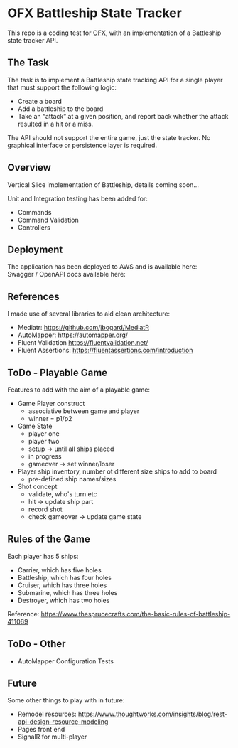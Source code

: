 # OFX Battleship State Tracker
This repo is a coding test for [OFX](https://www.ofx.com), with an implementation of a Battleship state tracker API.

## The Task
The task is to implement a Battleship state tracking API for a single player that must support the following logic:

- Create a board
- Add a battleship to the board
- Take an “attack” at a given position, and report back whether the attack resulted in a hit or a miss.

The API should not support the entire game, just the state tracker. No graphical interface or persistence layer is required.

## Overview
Vertical Slice implementation of Battleship, details coming soon...

Unit and Integration testing has been added for:

- Commands
- Command Validation
- Controllers

## Deployment
The application has been deployed to AWS and is available here:  
Swagger / OpenAPI docs available here:

## References
I made use of several libraries to aid clean architecture:

- Mediatr: https://github.com/jbogard/MediatR
- AutoMapper: https://automapper.org/
- Fluent Validation https://fluentvalidation.net/
- Fluent Assertions: https://fluentassertions.com/introduction

## ToDo - Playable Game
Features to add with the aim of a playable game:

- Game Player construct
  - associative between game and player
  - winner = p1/p2
- Game State
  - player one
  - player two
  - setup -> until all ships placed
  - in progress
  - gameover -> set winner/loser
- Player ship inventory, number ot different size ships to add to board
  - pre-defined ship names/sizes
- Shot concept
  - validate, who's turn etc
  - hit -> update ship part
  - record shot
  - check gameover -> update game state

## Rules of the Game

Each player has 5 ships:
- Carrier, which has five holes
- Battleship, which has four holes
- Cruiser, which has three holes
- Submarine, which has three holes
- Destroyer, which has two holes

Reference: https://www.thesprucecrafts.com/the-basic-rules-of-battleship-411069

## ToDo - Other

- AutoMapper Configuration Tests

## Future
Some other things to play with in future:

- Remodel resources: https://www.thoughtworks.com/insights/blog/rest-api-design-resource-modeling
- Pages front end
- SignalR for multi-player
